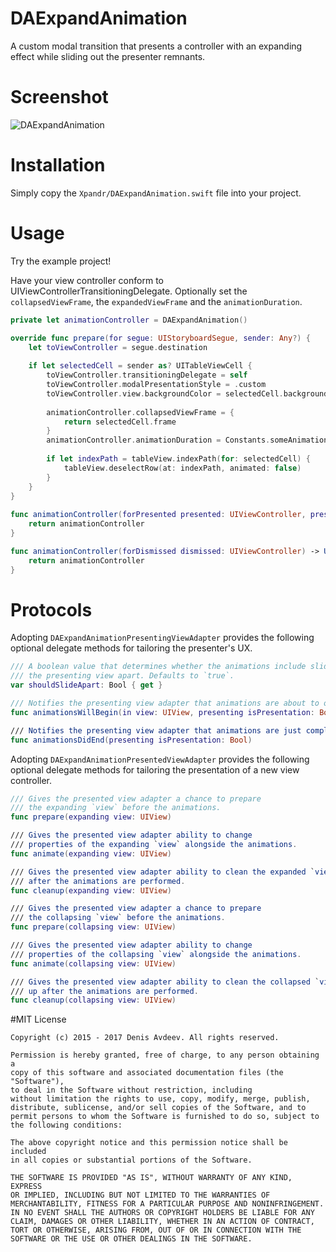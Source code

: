 # DAExpandAnimation
A custom modal transition that presents a controller with an expanding effect while sliding out the presenter remnants.
# Screenshot
![DAExpandAnimation](https://raw.githubusercontent.com/ifitdoesntwork/DAExpandAnimation/master/Xpandr/screencapture.gif)
# Installation
Simply copy the `Xpandr/DAExpandAnimation.swift` file into your project.
# Usage
Try the example project!

Have your view controller conform to UIViewControllerTransitioningDelegate. Optionally set the `collapsedViewFrame`, the `expandedViewFrame` and the `animationDuration`.
```swift
private let animationController = DAExpandAnimation()

override func prepare(for segue: UIStoryboardSegue, sender: Any?) {
    let toViewController = segue.destination
    
    if let selectedCell = sender as? UITableViewCell {
        toViewController.transitioningDelegate = self
        toViewController.modalPresentationStyle = .custom
        toViewController.view.backgroundColor = selectedCell.backgroundColor
        
        animationController.collapsedViewFrame = {
            return selectedCell.frame
        }
        animationController.animationDuration = Constants.someAnimationDuration
        
        if let indexPath = tableView.indexPath(for: selectedCell) {
            tableView.deselectRow(at: indexPath, animated: false)
        }
    }
}
    
func animationController(forPresented presented: UIViewController, presenting: UIViewController, source: UIViewController) -> UIViewControllerAnimatedTransitioning? {
    return animationController
}

func animationController(forDismissed dismissed: UIViewController) -> UIViewControllerAnimatedTransitioning? {
    return animationController
}
```
# Protocols

Adopting `DAExpandAnimationPresentingViewAdapter` provides the following optional delegate methods for tailoring the presenter's UX.

```swift
/// A boolean value that determines whether the animations include sliding
/// the presenting view apart. Defaults to `true`.
var shouldSlideApart: Bool { get }

/// Notifies the presenting view adapter that animations are about to occur.
func animationsWillBegin(in view: UIView, presenting isPresentation: Bool)

/// Notifies the presenting view adapter that animations are just completed.
func animationsDidEnd(presenting isPresentation: Bool)
```
Adopting `DAExpandAnimationPresentedViewAdapter` provides the following optional delegate methods for tailoring the presentation of a new view controller.

```swift
/// Gives the presented view adapter a chance to prepare
/// the expanding `view` before the animations.
func prepare(expanding view: UIView)

/// Gives the presented view adapter ability to change
/// properties of the expanding `view` alongside the animations.
func animate(expanding view: UIView)

/// Gives the presented view adapter ability to clean the expanded `view` up
/// after the animations are performed.
func cleanup(expanding view: UIView)

/// Gives the presented view adapter a chance to prepare
/// the collapsing `view` before the animations.
func prepare(collapsing view: UIView)

/// Gives the presented view adapter ability to change
/// properties of the collapsing `view` alongside the animations.
func animate(collapsing view: UIView)

/// Gives the presented view adapter ability to clean the collapsed `view`
/// up after the animations are performed.
func cleanup(collapsing view: UIView)
```
#MIT License

	Copyright (c) 2015 - 2017 Denis Avdeev. All rights reserved.

	Permission is hereby granted, free of charge, to any person obtaining a
	copy of this software and associated documentation files (the "Software"),
	to deal in the Software without restriction, including
	without limitation the rights to use, copy, modify, merge, publish,
	distribute, sublicense, and/or sell copies of the Software, and to
	permit persons to whom the Software is furnished to do so, subject to
	the following conditions:

	The above copyright notice and this permission notice shall be included
	in all copies or substantial portions of the Software.

	THE SOFTWARE IS PROVIDED "AS IS", WITHOUT WARRANTY OF ANY KIND, EXPRESS
	OR IMPLIED, INCLUDING BUT NOT LIMITED TO THE WARRANTIES OF
	MERCHANTABILITY, FITNESS FOR A PARTICULAR PURPOSE AND NONINFRINGEMENT.
	IN NO EVENT SHALL THE AUTHORS OR COPYRIGHT HOLDERS BE LIABLE FOR ANY
	CLAIM, DAMAGES OR OTHER LIABILITY, WHETHER IN AN ACTION OF CONTRACT,
	TORT OR OTHERWISE, ARISING FROM, OUT OF OR IN CONNECTION WITH THE
	SOFTWARE OR THE USE OR OTHER DEALINGS IN THE SOFTWARE.
